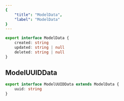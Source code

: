 ```yaml
---
{
	"title": "ModelData",
	"label": "ModelData"
}
---
```

```typescript
export interface ModelData {
	created: string
	updated: string | null
	deleted: string | null
}
```

## ModelUUIDData
```typescript
export interface ModelUUIDData extends ModelData {
	uuid: string
}
```
